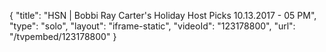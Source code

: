 {
    "title": "HSN | Bobbi Ray Carter's Holiday Host Picks 10.13.2017 - 05 PM",
    "type": "solo",
    "layout": "iframe-static",
    "videoId": "123178800",
    "url": "\/tvpembed\/123178800"
}